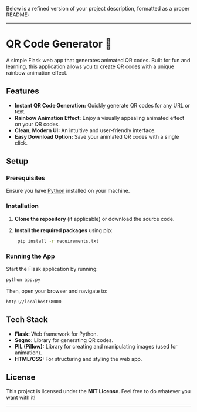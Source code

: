 Below is a refined version of your project description, formatted as a proper README:

---

# QR Code Generator 🚀

A simple Flask web app that generates animated QR codes. Built for fun and learning, this application allows you to create QR codes with a unique rainbow animation effect.

## Features

- **Instant QR Code Generation:** Quickly generate QR codes for any URL or text.
- **Rainbow Animation Effect:** Enjoy a visually appealing animated effect on your QR codes.
- **Clean, Modern UI:** An intuitive and user-friendly interface.
- **Easy Download Option:** Save your animated QR codes with a single click.

## Setup

### Prerequisites

Ensure you have [Python](https://www.python.org/downloads/) installed on your machine.

### Installation

1. **Clone the repository** (if applicable) or download the source code.
2. **Install the required packages** using pip:

   ```bash
    pip install -r requirements.txt
   ```

### Running the App

Start the Flask application by running:

```bash
python app.py
```

Then, open your browser and navigate to:

```
http://localhost:8000
```

## Tech Stack

- **Flask:** Web framework for Python.
- **Segno:** Library for generating QR codes.
- **PIL (Pillow):** Library for creating and manipulating images (used for animation).
- **HTML/CSS:** For structuring and styling the web app.

## License

This project is licensed under the **MIT License**. Feel free to do whatever you want with it!

---
